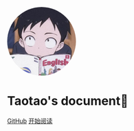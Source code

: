 <!-- _coverpage.md -->

<!-- ![logo](images/logo.jpg) -->
<img width="160px" style="border-radius: 50%" bor src="images/logo.jpg">

# **Taotao's document📖**

[GitHub](https://github.com/docsifyjs/docsify/)
[开始阅读](?id=开始阅读)